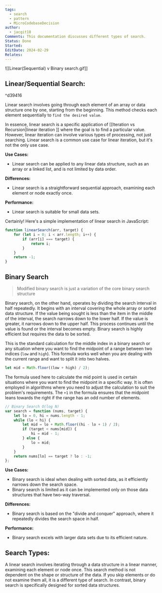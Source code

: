 ```yaml
---
tags:
  - search
  - pattern
  - MicroCodebaseDecision
author:
  - jacgit18
Comments: This documentation discusses different types of search.
Status: Done
Started: 
EditDate: 2024-02-29
Relates:
---
```

![[Linear(Sequential) v Binary search.gif]]

## Linear/Sequential Search:

^d39416

Linear search involves going through each element of an array or data structure one by one, starting from the beginning. This method checks each element sequentially to `find the desired value`.

In essence, linear search is a specific application of [[Iteration vs Recursion|linear iteration ]]  where the goal is to find a particular value. However, linear iteration can involve various types of processing, not just searching. Linear search is a common use case for linear iteration, but it's not the only use case.

**Use Cases:**
- Linear search can be applied to any linear data structure, such as an array or a linked list, and is not limited by data order.

**Differences:**
- Linear search is a straightforward sequential approach, examining each element or node exactly once.

**Performance:**
- Linear search is suitable for small data sets.

Certainly! Here's a simple implementation of linear search in JavaScript:

```javascript
function linearSearch(arr, target) {
    for (let i = 0; i < arr.length; i++) {
        if (arr[i] === target) {
            return i; 
        }
    }
    return -1; 
}
```

## Binary Search
>Modified binary search is just a variation of the core binary search structure

Binary search, on the other hand, operates by dividing the search interval in half repeatedly. It begins with an interval covering the whole array or sorted data structure. If the value being sought is less than the item in the middle of the interval, the search narrows down to the lower half. If the value is greater, it narrows down to the upper half. This process continues until the value is found or the interval becomes empty. Binary search is highly efficient but requires the data to be sorted.

This is the standard calculation for the middle index in a binary search or any situation where you want to find the midpoint of a range between two indices (`low` and `high`). This formula works well when you are dealing with the current range and want to split it into two halves.

   ```javascript
   let mid = Math.floor((low + high) / 2);
   ```

 The formula used here to calculate the mid point is used in certain situations where you want to find the midpoint in a specific way. It is often employed in algorithms where you need to adjust the calculation to suit the problem's requirements. The `+1` in the formula ensures that the midpoint leans towards the right if the range has an odd number of elements.
 
```javascript
// Binary Search O(log N)
var search = function (nums, target) {
    let lo = 0, hi = nums.length - 1;
    while (lo < hi) {
        let mid = lo + Math.floor((hi - lo + 1) / 2);
        if (target < nums[mid]) {
            hi = mid - 1;
        } else {
            lo = mid;
        }
    }
    return nums[lo] == target ? lo : -1;
};
```

**Use Cases:**
- Binary search is ideal when dealing with sorted data, as it efficiently narrows down the search space.
- Binary search is limited as it can be implemented only on those data structures that have two-way traversal. 

**Differences:**
- Binary search is based on the "divide and conquer" approach, where it repeatedly divides the search space in half.

**Performance:**
- Binary search excels with larger data sets due to its efficient nature.

## Search Types:
A linear search involves iterating through a data structure in a linear manner, examining each element or node once. This search method is not dependent on the shape or structure of the data. If you skip elements or do not examine them all, it is a different type of search. In contrast, binary search is specifically designed for sorted data structures.



